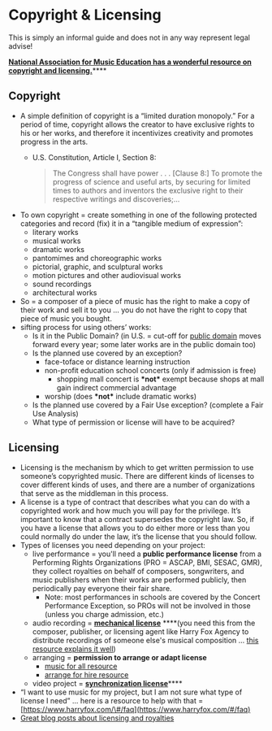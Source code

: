 # Copyright & Licensing

This is simply an informal guide and does not in any way represent legal advise!

[**National Association for Music Education has a wonderful resource on copyright and licensing.**](https://nafme.org/my-classroom/copyright/)\*\*\*\*

## **Copyright**

* A simple definition of copyright is a “limited duration monopoly.”  For a period of time, copyright allows the creator to have exclusive rights to his or her works, and therefore it incentivizes creativity and promotes progress in the arts. 
  * U.S. Constitution, Article I, Section 8:

    > The Congress shall have power . . . \[Clause 8:\] To promote the progress of science and useful arts, by securing for limited times to authors and inventors the exclusive right to their respective writings and discoveries;...
* To own copyright = create something in one of the following protected categories and record \(fix\) it in a “tangible medium of expression”:
  * literary works
  * musical works
  * dramatic works
  * pantomimes and choreographic works
  * pictorial, graphic, and sculptural works
  * motion pictures and other audiovisual works
  * sound recordings
  * architectural works
* So = a composer of a piece of music has the right to make a copy of their work and sell it to you ... you do not have the right to copy that piece of music you bought.
* sifting process for using others’ works:
  * Is it in the Public Domain? \(in U.S. = cut-off for [public domain](https://en.wikipedia.org/wiki/Public_domain_in_the_United_States) moves forward every year; some later works are in the public domain too\)
  * Is the planned use covered by an exception?
    * face-toface or distance learning instruction
    * non-profit education school concerts \(only if admission is free\)
      * shopping mall concert is **\*not\*** exempt because shops at mall gain indirect commercial advantage
    * worship \(does **\*not\*** include dramatic works\)
  * Is the planned use covered by a Fair Use exception? \(complete a Fair Use Analysis\)
  * What type of permission or license will have to be acquired?

## **Licensing**

* Licensing is the mechanism by which to get written permission to use someone’s copyrighted music. There are different kinds of licenses to cover different kinds of uses, and there are a number of organizations that serve as the middleman in this process.
* A license is a type of contract that describes what you can do with a copyrighted work and how much you will pay for the privilege. It’s important to know that a contract supersedes the copyright law. So, if you have a license that allows you to do either more or less than you could normally do under the law, it’s the license that you should follow.
* Types of licenses you need depending on your project:
  * live performance = you'll need a **public performance license** from a Performing Rights Organizations \(PRO = ASCAP, BMI, SESAC, GMR\), they collect royalties on behalf of composers, songwriters, and music publishers when their works are performed publicly, then periodically pay everyone their fair share.
    * Note: most performances in schools are covered by the Concert Performance Exception, so PROs will not be involved in those \(unless you charge admission, etc.\)
  * audio recording = [**mechanical license**](https://www.easysonglicensing.com/pages/help/articles/music-licensing/what-is-a-mechanical-license.aspx) ****\(you need this from the composer,  publisher, or licensing agent like Harry Fox Agency to distribute recordings of someone else's musical composition ... [this resource explains it well](https://nafme.org/my-classroom/copyright/mechanical-licensing-you-what-you-need-to-know-before-recording-your-schools-performances/)\)
  * arranging = **permission to arrange or adapt license**
    * [music for all resource](https://www.musicforall.org/resources/copyright/request-permission-to-arrange-/-adapt)
    * [arrange for hire resource](https://arrangerforhire.com/music-arranging-copyright-licensing/)
  * video project = [**synchronization license**](https://www.easysonglicensing.com/pages/help/articles/music-licensing/what-is-a-synchronization-license.aspx)\*\*\*\*
* “I want to use music for my project, but I am not sure what type of license I need” ... here is a resource to help with that = [https://www.harryfox.com/\#/faq](https://www.harryfox.com/#/faq) 
* [Great blog posts about licensing and royalties](https://flypaper.soundfly.com/tag/royalties/)

